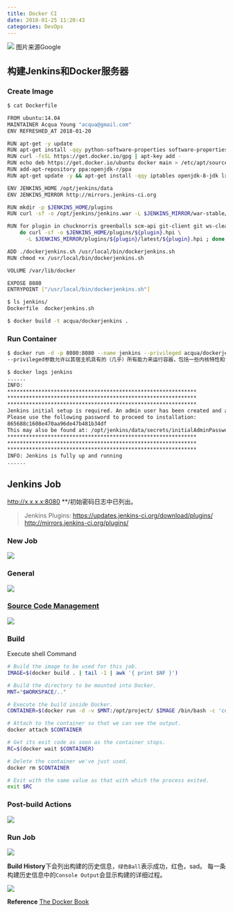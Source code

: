 ```yaml
---
title: Docker CI
date: 2018-01-25 11:20:43
categories: DevOps
---
```

![](/images/j_CI.png)
图片来源Google

<!-- more -->

## 构建Jenkins和Docker服务器

### Create Image

```bash
$ cat Dockerfile

FROM ubuntu:14.04
MAINTAINER Acqua Young "acqua@gmail.com"
ENV REFRESHED_AT 2018-01-20

RUN apt-get -y update
RUN apt-get install -qqy python-software-properties software-properties-common curl libcurl3 libcurl3-dev apt-transport-https ca-certificates
RUN curl -fsSL https://get.docker.io/gpg | apt-key add -
RUN echo deb https://get.docker.io/ubuntu docker main > /etc/apt/sources.list.d/docker.list
RUN add-apt-repository ppa:openjdk-r/ppa
RUN apt-get update -y && apt-get install -qqy iptables openjdk-8-jdk lxc lxc-docker git-core

ENV JENKINS_HOME /opt/jenkins/data
ENV JENKINS_MIRROR http://mirrors.jenkins-ci.org

RUN mkdir -p $JENKINS_HOME/plugins
RUN curl -sf -o /opt/jenkins/jenkins.war -L $JENKINS_MIRROR/war-stable/latest/jenkins.war

RUN for plugin in chucknorris greenballs scm-api git-client git ws-cleanup; \
    do curl -sf -o $JENKINS_HOME/plugins/${plugin}.hpi \
      -L $JENKINS_MIRROR/plugins/${plugin}/latest/${plugin}.hpi ; done

ADD ./dockerjenkins.sh /usr/local/bin/dockerjenkins.sh
RUN chmod +x /usr/local/bin/dockerjenkins.sh

VOLUME /var/lib/docker

EXPOSE 8080
ENTRYPOINT ["/usr/local/bin/dockerjenkins.sh"]
```

```bash
$ ls jenkins/
Dockerfile  dockerjenkins.sh

$ docker build -t acqua/dockerjenkins .
```

### Run Container

```bash
$ docker run -d -p 8080:8080 --name jenkins --privileged acqua/dockerjenkins
--privileged参数允许以其宿主机具有的（几乎）所有能力来运行容器，包括一些内核特性和设备访问。

$ docker logs jenkins
......
INFO: 
*************************************************************
*************************************************************
*************************************************************
Jenkins initial setup is required. An admin user has been created and a password generated.
Please use the following password to proceed to installation:
865688c1608e470aa96de47b481b34df
This may also be found at: /opt/jenkins/data/secrets/initialAdminPassword
*************************************************************
*************************************************************
*************************************************************
INFO: Jenkins is fully up and running
......
```

## Jenkins Job

http://x.x.x.x:8080   **/初始密码日志中已列出。

> Jenkins Plugins:
> https://updates.jenkins-ci.org/download/plugins/
> http://mirrors.jenkins-ci.org/plugins/

### New Job

![](/images/j_Job.png)

### General

![](/images/j_WS.png)

### [Source Code Management](https://github.com/acquaai/dockerjenkins.git)

![](/images/j_Git.png)

### Build

Execute shell
Command

```bash
# Build the image to be used for this job.
IMAGE=$(docker build . | tail -1 | awk '{ print $NF }')

# Build the directory to be mounted into Docker.
MNT="$WORKSPACE/.."

# Execute the build inside Docker.
CONTAINER=$(docker run -d -v $MNT:/opt/project/ $IMAGE /bin/bash -c 'cd /opt/project/workspace && rake spec')

# Attach to the container so that we can see the output.
docker attach $CONTAINER

# Get its exit code as soon as the container stops.
RC=$(docker wait $CONTAINER)

# Delete the container we've just used.
docker rm $CONTAINER

# Exit with the same value as that with which the process exited.
exit $RC
```

### Post-build Actions

![](/images/j_Report.png)

### Run Job

![](/images/j_Build.png)

**Build History**下会列出构建的历史信息，`绿色Ball`表示成功，红色，sad。
每一条构建历史信息中的`Console Output`会显示构建的详细过程。

![](/images/j_C_output.png)

**Reference**
[The Docker Book](https://github.com/turnbullpress/dockerbook-code)
